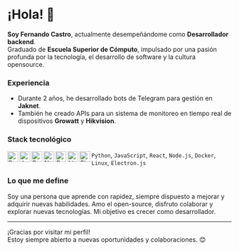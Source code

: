 # ¡Hola! 👋

**Soy Fernando Castro**, actualmente desempeñándome como **Desarrollador backend**.  
Graduado de **Escuela Superior de Cómputo**, impulsado por una pasión profunda por la tecnología, el desarrollo de software y la cultura opensource.

###  Experiencia
- Durante 2 años, he desarrollado bots de Telegram para gestión en **Jaknet**.  
- También he creado APIs para un sistema de monitoreo en tiempo real de dispositivos **Growatt** y **Hikvision**.

###  Stack tecnológico
<img align="left" alt="Python" width="24" src="https://www.vectorlogo.zone/logos/python/python-icon.svg" />  
<img align="left" alt="JavaScript" width="24" src="https://www.vectorlogo.zone/logos/javascript/javascript-icon.svg" />  
<img align="left" alt="React" width="24" src="https://www.vectorlogo.zone/logos/reactjs/reactjs-icon.svg" />  
<img align="left" alt="Node.js" width="24" src="https://www.vectorlogo.zone/logos/nodejs/nodejs-icon.svg" />  
<img align="left" alt="Docker" width="24" src="https://www.vectorlogo.zone/logos/docker/docker-icon.svg" />  
<img align="left" alt="Linux" width="24" src="https://www.vectorlogo.zone/logos/linux/linux-icon.svg" />  
<img align="left" alt="Electron" width="24" src="https://www.vectorlogo.zone/logos/electronjs/electronjs-icon.svg" />

`Python`, `JavaScript`, `React`, `Node.js`, `Docker`, `Linux`, `Electron.js`

###  Lo que me define
Soy una persona que aprende con rapidez, siempre dispuesto a mejorar y adquirir nuevas habilidades. Amo el open-source, disfruto colaborar y explorar nuevas tecnologías. Mi objetivo es crecer como desarrollador.

---

¡Gracias por visitar mi perfil!  
Estoy siempre abierto a nuevas oportunidades y colaboraciones. 😊
